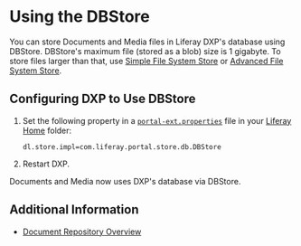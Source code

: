 # Using the DBStore

You can store Documents and Media files in Liferay DXP's database using DBStore. DBStore's maximum file (stored as a blob) size is 1 gigabyte. To store files larger than that, use [Simple File System Store](./using-the-simple-file-system-store.md) or [Advanced File System Store](./using-the-advanced-file-system-store.md).

## Configuring DXP to Use DBStore

1. Set the following property in a [`portal-ext.properties`](https://help.liferay.com/hc/articles/360028712292-Portal-Properties) file in your [Liferay Home](../14-reference/01-liferay-home.md) folder:

    ```properties
    dl.store.impl=com.liferay.portal.store.db.DBStore
    ```

1. Restart DXP.

Documents and Media now uses DXP's database via DBStore.

## Additional Information

* [Document Repository Overview](./document-repository-overview.md)
